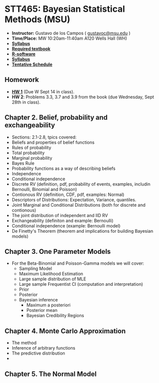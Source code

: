 # STT465: Bayesian Statistical Methods (MSU)


* **Instructor:** Gustavo de los Campos ( gustavoc@msu.edu )
* **Time/Place:** MW 10:20am-11:40am A120 Wells Hall (WH)   
* **[Syllabus](https://github.com/gdlc/STT465/blob/master/STT465_Syllabus.pdf)**
* **[Required textbook](http://www.stat.washington.edu/people/pdhoff/book.php)**
* **[R-software](http://www.r-project.org/)**
* **[Syllabus](https://github.com/gdlc/STT465/blob/master/STT465_Syllabus.pdf)**
* **[Tentative Schedule](https://github.com/gdlc/STT465/blob/master/SCHEDULE.pdf)**

## Homework
 * **[HW 1](https://www.dropbox.com/s/xj5uf9540udtdje/HW1_STT465.pdf?dl=0)** (Due W Sept 14 in class).
 * **HW 2**: Problems 3.3, 3.7 and 3.9 from the book (due  Wednesday, Sept 28th in class).
 
## Chapter 2. Belief, probability and exchangeability

 * Sections: 2.1-2.8, tpics covered:
  * Beliefs and properties of belief functions
  * Rules of probability
   * Total probability
   * Marginal probability
   * Bayes Rule
  * Probability functions as a way of describing beliefs
  * Independence
  * Conditional independence
  * Discrete RV (definition, pdf, probability of events, examples, includin Bernoulli, Binomial and Poisson)
  * Contionous RV (definition, CDF, pdf, examples: Normal)
  * Descriptors of Distributions: Expectation, Variance, quantiles.
  * Joint Marginal and Conditional Distributions (both for discrete and contionous)
  * The joint distribution of independent and IID RV
  * Exchangeability (definiton and example: Bernoulli)
  * Conditional independence (example: Bernoulli model)
  * De Finetty's Theorem (theorem and implications for building Bayesian models)
 
## Chapter 3. One Parameter Models
 * For the Beta-Binomial and Poisson-Gamma models we will cover:
    * Sampling Model
    * Maximum Likelihood Estimation
    * Large sample distribution of MLE
    * Large sample Frequentist CI (computation and interpretation)
    * Prior
    * Posterior
    * Bayesian inference
      * Maximum a posteriori
      * Posterior mean
      * Bayesian Credibility Regions

## Chapter 4. Monte Carlo Approximation
  * The method
  * Inference of arbitrary functions
  * The predictive distribution
  * 

## Chapter 5. The Normal Model
